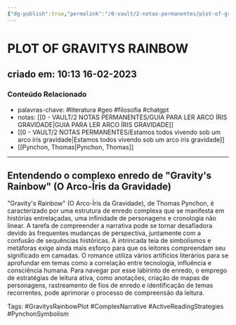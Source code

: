 ```yaml
---
{"dg-publish":true,"permalink":"/0-vault/2-notas-permanentes/plot-of-gravitys-rainbow/","tags":["permanente","literatura","geo","filosofia","chatgpt","GravitysRainbowPlot","ComplexNarrative","ActiveReadingStrategies","PynchonSymbolism"],"dgHomeLink":true,"dgShowLocalGraph":true,"dgShowFileTree":true,"dgEnableSearch":true,"noteIcon":""}
---
```


# PLOT OF GRAVITYS RAINBOW

## criado em: 10:13 16-02-2023

### Conteúdo Relacionado

- palavras-chave: #literatura #geo #filosofia #chatgpt 
- notas: [[0 - VAULT/2 NOTAS PERMANENTES/GUIA PARA LER ARCO ÍRIS GRAVIDADE\|GUIA PARA LER ARCO ÍRIS GRAVIDADE]]
- [[0 - VAULT/2 NOTAS PERMANENTES/Estamos todos vivendo sob um arco íris gravidade\|Estamos todos vivendo sob um arco íris gravidade]]
- [[Pynchon, Thomas\|Pynchon, Thomas]]


---

## Entendendo o complexo enredo de "Gravity's Rainbow" (O Arco-Íris da Gravidade)

"Gravity's Rainbow" (O Arco-Íris da Gravidade), de Thomas Pynchon, é caracterizado por uma estrutura de enredo complexa que se manifesta em histórias entrelaçadas, uma infinidade de personagens e cronologia não linear. A tarefa de compreender a narrativa pode se tornar desafiadora devido às frequentes mudanças de perspectiva, juntamente com a confusão de sequências históricas. A intrincada teia de simbolismos e metáforas exige ainda mais esforço para que os leitores compreendam seu significado em camadas. O romance utiliza vários artifícios literários para se aprofundar em temas como a correlação entre tecnologia, influência e consciência humana. Para navegar por esse labirinto de enredo, o emprego de estratégias de leitura ativa, como anotações, criação de mapas de personagens, rastreamento de fios de enredo e identificação de temas recorrentes, pode aprimorar o processo de compreensão da leitura.

Tags: #GravitysRainbowPlot #ComplexNarrative #ActiveReadingStrategies #PynchonSymbolism
